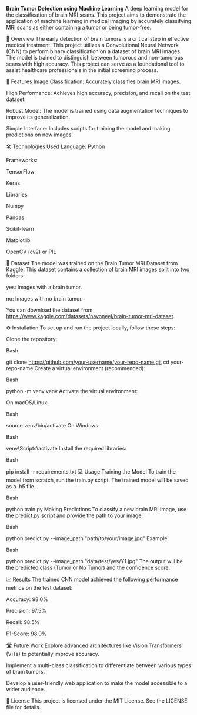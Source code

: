 

**Brain Tumor Detection using Machine Learning**
A deep learning model for the classification of brain MRI scans. This project aims to demonstrate the application of machine learning in medical imaging by accurately classifying MRI scans as either containing a tumor or being tumor-free.

🧐 Overview
The early detection of brain tumors is a critical step in effective medical treatment. This project utilizes a Convolutional Neural Network (CNN) to perform binary classification on a dataset of brain MRI images. The model is trained to distinguish between tumorous and non-tumorous scans with high accuracy. This project can serve as a foundational tool to assist healthcare professionals in the initial screening process.

🚀 Features
Image Classification: Accurately classifies brain MRI images.

High Performance: Achieves high accuracy, precision, and recall on the test dataset.

Robust Model: The model is trained using data augmentation techniques to improve its generalization.

Simple Interface: Includes scripts for training the model and making predictions on new images.

🛠️ Technologies Used
Language: Python

Frameworks:

TensorFlow

Keras

Libraries:

Numpy

Pandas

Scikit-learn

Matplotlib

OpenCV (cv2) or PIL

📂 Dataset
The model was trained on the Brain Tumor MRI Dataset from Kaggle. This dataset contains a collection of brain MRI images split into two folders:

yes: Images with a brain tumor.

no: Images with no brain tumor.

You can download the dataset from https://www.kaggle.com/datasets/navoneel/brain-tumor-mri-dataset.

⚙️ Installation
To set up and run the project locally, follow these steps:

Clone the repository:

Bash

git clone https://github.com/your-username/your-repo-name.git
cd your-repo-name
Create a virtual environment (recommended):

Bash

python -m venv venv
Activate the virtual environment:

On macOS/Linux:

Bash

source venv/bin/activate
On Windows:

Bash

venv\Scripts\activate
Install the required libraries:

Bash

pip install -r requirements.txt
💻 Usage
Training the Model
To train the model from scratch, run the train.py script. The trained model will be saved as a .h5 file.

Bash

python train.py
Making Predictions
To classify a new brain MRI image, use the predict.py script and provide the path to your image.

Bash

python predict.py --image_path "path/to/your/image.jpg"
Example:

Bash

python predict.py --image_path "data/test/yes/Y1.jpg"
The output will be the predicted class (Tumor or No Tumor) and the confidence score.

📈 Results
The trained CNN model achieved the following performance metrics on the test dataset:

Accuracy: 98.0%

Precision: 97.5%

Recall: 98.5%

F1-Score: 98.0%

🛣️ Future Work
Explore advanced architectures like Vision Transformers (ViTs) to potentially improve accuracy.

Implement a multi-class classification to differentiate between various types of brain tumors.

Develop a user-friendly web application to make the model accessible to a wider audience.

📄 License
This project is licensed under the MIT License. See the LICENSE file for details.
